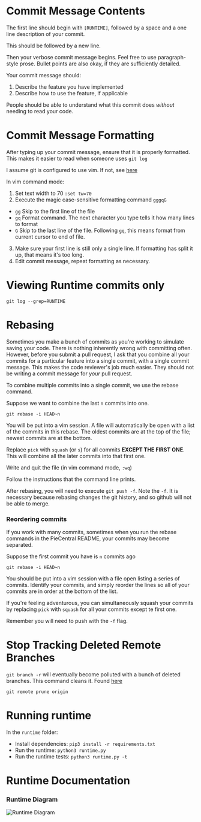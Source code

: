 # Commit Message Contents
The first line should begin with `[RUNTIME]`, followed by a space and a one line description of your commit.

This should be followed by a new line.

Then your verbose commit message begins. Feel free to use paragraph-style prose. Bullet points are also okay, if they are sufficiently detailed.

Your commit message should:
1. Describe the feature you have implemented
2. Describe how to use the feature, if applicable

People should be able to understand what this commit does *without* needing to read your code.

# Commit Message Formatting
After typing up your commit message, ensure that it is properly formatted. This makes it easier to read when someone uses `git log`

I assume git is configured to use vim.
If not, see [here](http://stackoverflow.com/questions/2596805/how-do-i-make-git-use-the-editor-of-my-choice-for-commits)

In vim command mode:

1. Set text width to 70 `:set tw=70`
2. Execute the magic case-sensitive formatting command `gggqG`
  * `gg` Skip to the first line of the file
  * `gq` Format command. The next character you type tells it how many lines to format
  * `G` Skip to the last line of the file. Following `gq`, this means format from current cursor to end of file.
3. Make sure your first line is still only a single line. If formatting has split it up, that means it's too long.
4. Edit commit message, repeat formatting as necessary.

# Viewing Runtime commits only
`git log --grep=RUNTIME`

# Rebasing
Sometimes you make a bunch of commits as you're working to simulate saving your code. There is nothing inherently wrong with committing often. However, before you submit a pull request, I ask that you combine all your commits for a particular feature into a single commit, with a single commit message. This makes the code reviewer's job much easier. They should not be writing a commit message for *your* pull request.

To combine multiple commits into a single commit, we use the rebase command.

Suppose we want to combine the last `n` commits into one.

`git rebase -i HEAD~n`

You will be put into a vim session. A file will automatically be open with a list of the commits in this rebase. The oldest commits are at the top of the file; newest commits are at the bottom.

Replace `pick` with `squash` (or `s`) for all commits **EXCEPT THE FIRST ONE**. This will combine all the later commits into that first one.

Write and quit the file (in vim command mode, `:wq`)

Follow the instructions that the command line prints.

After rebasing, you will need to execute `git push -f`. Note the `-f`. It is necessary because rebasing changes the git history, and so github will not be able to merge.

### Reordering commits
If you work with many commits, sometimes when you run the rebase commands in the PieCentral README, your commits may become separated.

Suppose the first commit you have is `n` commits ago

`git rebase -i HEAD~n`

You should be put into a vim session with a file open listing a series of commits. Identify your commits, and simply reorder the lines so all of your commits are in order at the bottom of the list.

If you're feeling adventurous, you can simultaneously squash your commits by replacing `pick` with `squash` for all your commits except te first one.

Remember you will need to push with the `-f` flag.

# Stop Tracking Deleted Remote Branches

`git branch -r` will eventually become polluted with a bunch of deleted branches. This command cleans it. Found [here](http://railsware.com/blog/2014/08/11/git-housekeeping-tutorial-clean-up-outdated-branches-in-local-and-remote-repositories/)

`git remote prune origin`

# Running runtime
In the `runtime` folder:
* Install dependencies: `pip3 install -r requirements.txt`
* Run the runtime: `python3 runtime.py`
* Run the runtime tests: `python3 runtime.py -t`

# Runtime Documentation
### Runtime Diagram
![Runtime Diagram](https://raw.github.com/pioneers/PieCentral/runtime/documentation/runtime/testy/Runtime.png)
